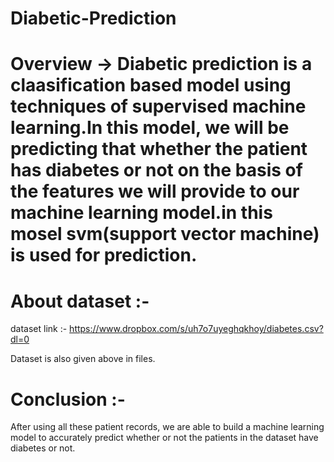# Diabetic-Prediction 
# Overview -> Diabetic prediction is a claasification based model using techniques of supervised machine learning.In this model, we will be predicting that whether the patient has diabetes or not on the basis of the features we will provide to our machine learning model.in this mosel svm(support vector machine) is used for prediction.

# About dataset :- 
dataset link :- https://www.dropbox.com/s/uh7o7uyeghqkhoy/diabetes.csv?dl=0

Dataset is also given above in files.
  
# Conclusion :- 
After using all these patient records, we are able to build a machine learning model to accurately predict whether or not the patients in the dataset have diabetes or not.
